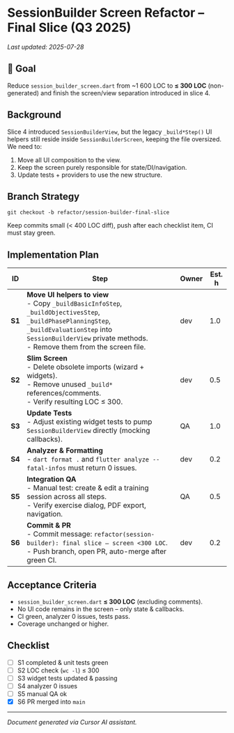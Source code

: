 # SessionBuilder Screen Refactor – Final Slice (Q3 2025)

_Last updated: 2025-07-28_

## 🎯 Goal
Reduce `session_builder_screen.dart` from ~1 600 LOC to **≤ 300 LOC** (non-generated) and finish the screen/view separation introduced in slice 4.

## Background
Slice 4 introduced `SessionBuilderView`, but the legacy `_build*Step()` UI helpers still reside inside `SessionBuilderScreen`, keeping the file oversized. We need to:
1. Move all UI composition to the view.
2. Keep the screen purely responsible for state/DI/navigation.
3. Update tests + providers to use the new structure.

## Branch Strategy
```
git checkout -b refactor/session-builder-final-slice
```
Keep commits small (< 400 LOC diff), push after each checklist item, CI must stay green.

## Implementation Plan

| ID | Step | Owner | Est. h |
|----|------|-------|--------|
| **S1** | **Move UI helpers to view**<br>- Copy `_buildBasicInfoStep`, `_buildObjectivesStep`, `_buildPhasePlanningStep`, `_buildEvaluationStep` into `SessionBuilderView` private methods.<br>- Remove them from the screen file. | dev | 1.0 |
| **S2** | **Slim Screen**<br>- Delete obsolete imports (wizard + widgets).<br>- Remove unused `_build*` references/comments.<br>- Verify resulting LOC ≤ 300. | dev | 0.5 |
| **S3** | **Update Tests**<br>- Adjust existing widget tests to pump `SessionBuilderView` directly (mocking callbacks). | QA | 1.0 |
| **S4** | **Analyzer & Formatting**<br>- `dart format .` and `flutter analyze --fatal-infos` must return 0 issues. | dev | 0.2 |
| **S5** | **Integration QA**<br>- Manual test: create & edit a training session across all steps.<br>- Verify exercise dialog, PDF export, navigation. | QA | 0.5 |
| **S6** | **Commit & PR**<br>- Commit message: `refactor(session-builder): final slice – screen <300 LOC`.<br>- Push branch, open PR, auto-merge after green CI. | dev | 0.2 |

## Acceptance Criteria
* `session_builder_screen.dart` **≤ 300 LOC** (excluding comments).
* No UI code remains in the screen – only state & callbacks.
* CI green, analyzer 0 issues, tests pass.
* Coverage unchanged or higher.

## Checklist
- [ ] S1 completed & unit tests green
- [ ] S2 LOC check (`wc -l`) ≤ 300
- [ ] S3 widget tests updated & passing
- [ ] S4 analyzer 0 issues
- [ ] S5 manual QA ok
- [x] S6 PR merged into `main`

---
*Document generated via Cursor AI assistant.*
